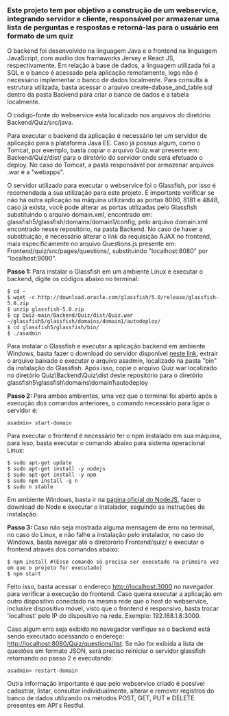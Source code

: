 <h3>Este projeto tem por objetivo a construção de um webservice, integrando servidor e cliente, responsável por armazenar uma lista de perguntas e respostas e retorná-las para o usuário em formato de um quiz</h3>

<p>O backend foi desenvolvido na linguagem Java e o frontend na linguagem JavaScript, com auxílio dos framaworks Jersey e React JS, respectivamente. Em relação à base de dados, a linguagem utilizada foi a SQL e o banco é acessado pela aplicação remotamente, logo não é necessário implementar o banco de dados localmente. Para consulta à estrutura utilizada, basta acessar o arquivo create-dabase_and_table.sql dentro da pasta Backend para criar o banco de dados e a tabela localmente.</p>

<p>O código-fonte do webservice está localizado nos arquivos do diretório: Backend/Quiz/src/java.</p>

<p>Para executar o backend da aplicação é necessário ter um servidor de aplicação para a plataforma Java EE. Caso já possua algum, como o Tomcat, por exemplo, basta copiar o arquivo Quiz.war presente em: Backend/Quiz/dist/ para o diretório do servidor onde será efetuado o deploy. No caso do Tomcat, a pasta responsável por armazenar arquivos .war é a "webapps".</p>

<p>O servidor utilizado para executar o webservice foi o Glassfish, por isso é recomendada a sua utilização para este projeto. É importante verificar se não há outra aplicação na máquina utilizando as portas 8080, 8181 e 4848, caso já exista, você pode alterar as portas utilizadas pelo Glassfish substituindo o arquivo domain.xml, encontrado em: glassfish5/glassfish/domains/domain1/config, pelo arquivo domain.xml encontrado nesse repositório, na pasta Backend. No caso de haver a substituição, é necessário alterar o link da requisição AJAX no frontend, mais especificamente no arquivo Questions.js presente em: Frontend/quiz/src/pages/questions/, substituindo "localhost:8080" por "localhost:9090".</p>

<p><b>Passo 1: </b>Para instalar o Glassfish em um ambiente Linux e executar o backend, digite os códigos abaixo no terminal:</p>

```console
$ cd ~ 
$ wget -c http://download.oracle.com/glassfish/5.0/release/glassfish-5.0.zip 
$ unzip glassfish-5.0.zip 
$ cp Quiz-main/Backend/Quiz/dist/Quiz.war ~/glassfish5/glassfish/domains/domain1/autodeploy/ 
$ cd glassfish5/glassfish/bin/ 
$ ./asadmin 
```

<p>Para instalar o Glassfish e executar a aplicação backend em ambiente Windows, basta fazer o download do servidor disponível <a href="http://download.oracle.com/glassfish/5.0/release/glassfish-5.0.zip">neste link</a>, extrair o arquivo baixado e executar o arquivo asadmin, localizado na pasta "bin" da instalação do Glassfish. Após isso, copie o arquivo Quiz.war localizado no diretório Quiz\Backend\Quiz\dist deste repositório para o diretório glassfish5\glassfish\domains\domain1\autodeploy</p>

<p><b>Passo 2: </b>Para ambos ambientes, uma vez que o terminal foi aberto após a execução dos comandos anteriores, o comando necessário para ligar o servidor é:</p> 

```console
asadmin> start-domain
```
<p>Para executar o frontend é necessário ter o npm instalado em sua máquina, para isso, basta executar o comando abaixo para sistema operacional Linux: </p>

```console
$ sudo apt-get update
$ sudo apt-get install -y nodejs
$ sudo apt-get install -y npm
$ sudo npm install -g n
$ sudo n stable
```

<p>Em ambiente Windows, basta ir na <a href="www.nodejs.org/en">página oficial do NodeJS</a>, fazer o download do Node e executar o instalador, seguindo as instruções de instalação.</p>

<p><b>Passo 3: </b>Caso não seja mostrada alguma mensagem de erro no terminal, no caso do Linux, e não falhe a instalação pelo instalador, no caso do Windows, basta navegar até o diretorório Frontend/quiz/ e executar o frontend através dos comandos abaixo: </p>

```console
$ npm install #(Esse comando só precisa ser executado na primeira vez em que o projeto for executado)
$ npm start
```

<p>Feito isso, basta acessar o endereço <a href="http://localhost:3000">http://localhost:3000</a> no navegador para verificar a execução do frontend. Caso queira executar a aplicação em outro dispositivo conectado na mesma rede que o host do webservice, inclusive dispositivo móvel, visto que o frontend é responsivo, basta trocar 'localhost' pelo IP do dispositivo na rede. Exemplo: 192.168.1.8:3000.

<p>Caso algum erro seja exibido no navegador verifique se o backend está sendo executado acessando o endereço: <a href="http://localhost:8080/Quiz/questions/list">http://localhost:8080/Quiz/questions/list</a>. Se não for exibida a lista de questões em formato JSON, será preciso reiniciar o servidor glassfish retornando ao passo 2 e executando:</p>

```console
asadmin> restart-domain
``` 

<p>Outra informação importante é que pelo webservice criado é possível cadastrar, listar, consultar individualmente, alterar e remover registros do banco de dados utilizando os métodos POST, GET, PUT e DELETE presentes em API's Restful.</p>